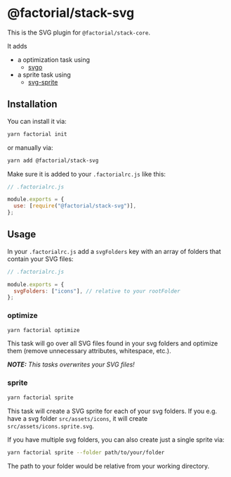 # @factorial/stack-svg

This is the SVG plugin for `@factorial/stack-core`.

It adds

- a optimization task using
  - [svgo](https://www.npmjs.com/package/svgo)
- a sprite task using
  - [svg-sprite](https://www.npmjs.com/package/svg-sprite)

## Installation

You can install it via:

```bash
yarn factorial init
```

or manually via:

```bash
yarn add @factorial/stack-svg
```

Make sure it is added to your `.factorialrc.js` like this:

```js
// .factorialrc.js

module.exports = {
  use: [require("@factorial/stack-svg")],
};
```

## Usage

In your `.factorialrc.js` add a `svgFolders` key with an array of folders that contain your SVG files:

```js
// .factorialrc.js

module.exports = {
  svgFolders: ["icons"], // relative to your rootFolder
};
```

### optimize

```bash
yarn factorial optimize
```

This task will go over all SVG files found in your svg folders and optimize them (remove unnecessary attributes, whitespace, etc.).

_**NOTE:** This tasks overwrites your SVG files!_

### sprite

```bash
yarn factorial sprite
```

This task will create a SVG sprite for each of your svg folders. If you e.g. have a svg folder `src/assets/icons`, it will create `src/assets/icons.sprite.svg`.

If you have multiple svg folders, you can also create just a single sprite via:

```bash
yarn factorial sprite --folder path/to/your/folder
```

The path to your folder would be relative from your working directory.
